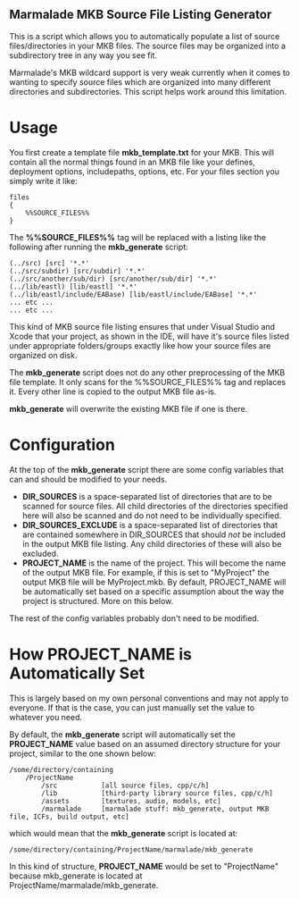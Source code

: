## Marmalade MKB Source File Listing Generator

This is a script which allows you to automatically populate a list
of source files/directories in your MKB files. The source files may
be organized into a subdirectory tree in any way you see fit.

Marmalade's MKB wildcard support is very weak currently when it
comes to wanting to specify source files which are organized
into many different directories and subdirectories. This script
helps work around this limitation.

# Usage

You first create a template file **mkb_template.txt** for your MKB.
This will contain all the normal things found in an MKB file like 
your defines, deployment options, includepaths, options, etc. For
your files section you simply write it like:

	files
	{
		%%SOURCE_FILES%%
	}


The **%%SOURCE_FILES%%** tag will be replaced with a listing like
the following after running the **mkb_generate** script:

	(../src) [src] '*.*'
	(../src/subdir) [src/subdir] '*.*'
	(../src/another/sub/dir) [src/another/sub/dir] '*.*'
	(../lib/eastl) [lib/eastl] '*.*'
	(../lib/eastl/include/EABase) [lib/eastl/include/EABase] '*.*'
	... etc ...
	... etc ...

This kind of MKB source file listing ensures that under Visual Studio
and Xcode that your project, as shown in the IDE, will have it's
source files listed under appropriate folders/groups exactly like how
your source files are organized on disk.

The **mkb_generate** script does not do any other preprocessing of the
MKB file template. It only scans for the %%SOURCE_FILES%% tag and
replaces it. Every other line is copied to the output MKB file as-is.

**mkb_generate** will overwrite the existing MKB file if one is there.

# Configuration

At the top of the **mkb_generate** script there are some config
variables that can and should be modified to your needs.

+ **DIR\_SOURCES** is a space-separated list of directories that are to be scanned for source files. All child directories of the directories specified here will also be scanned and do not need to be individually specified.
+ **DIR\_SOURCES\_EXCLUDE** is a space-separated list of directories that are contained somewhere in DIR_SOURCES that should *not* be included in the output MKB file listing. Any child directories of these will also be excluded.
+ **PROJECT\_NAME** is the name of the project. This will become the name of the output MKB file. For example, if this is set to "MyProject" the output MKB file will be MyProject.mkb. By default, PROJECT\_NAME will be automatically set based on a specific assumption about the way the project is structured. More on this below.

The rest of the config variables probably don't need to be modified.

# How PROJECT_NAME is Automatically Set

This is largely based on my own personal conventions and may not
apply to everyone. If that is the case, you can just manually set
the value to whatever you need.

By default, the **mkb_generate** script will automatically set the
**PROJECT_NAME** value based on an assumed directory structure
for your project, similar to the one shown below:

	/some/directory/containing
		/ProjectName
			/src           [all source files, cpp/c/h]
			/lib           [third-party library source files, cpp/c/h]
			/assets        [textures, audio, models, etc]
			/marmalade     [marmalade stuff: mkb_generate, output MKB file, ICFs, build output, etc]

which would mean that the **mkb_generate** script is located at:

	/some/directory/containing/ProjectName/marmalade/mkb_generate

In this kind of structure, **PROJECT_NAME** would be set to 
"ProjectName" because mkb_generate is located at
ProjectName/marmalade/mkb_generate.
